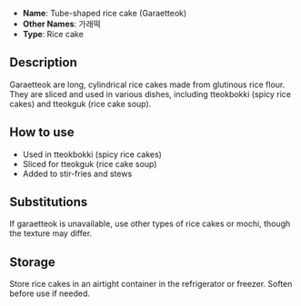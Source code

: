 - **Name**: Tube-shaped rice cake (Garaetteok)
- **Other Names**: 가래떡
- **Type**: Rice cake

## Description

Garaetteok are long, cylindrical rice cakes made from glutinous rice flour. They are sliced and used in various dishes, including tteokbokki (spicy rice cakes) and tteokguk (rice cake soup).

## How to use

- Used in tteokbokki (spicy rice cakes)
- Sliced for tteokguk (rice cake soup)
- Added to stir-fries and stews

## Substitutions

If garaetteok is unavailable, use other types of rice cakes or mochi, though the texture may differ.

## Storage

Store rice cakes in an airtight container in the refrigerator or freezer. Soften before use if needed. 